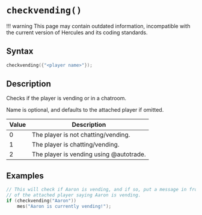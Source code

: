# `checkvending()`

!!! warning
	This page may contain outdated information, incompatible with the current version of Hercules and its coding standards.

## Syntax

```c
checkvending({"<player name>"});
```

## Description

Checks if the player is vending or in a chatroom.

Name is optional, and defaults to the attached player if omitted.

| Value | Description |
| ----- | ----------- |
| 0 | The player is not chatting/vending. |
| 1 | The player is chatting/vending. |
| 2 | The player is vending using @autotrade. |

## Examples

```c
// This will check if Aaron is vending, and if so, put a message in front
// of the attached player saying Aaron is vending.
if (checkvending("Aaron"))
	mes("Aaron is currently vending!");
```
